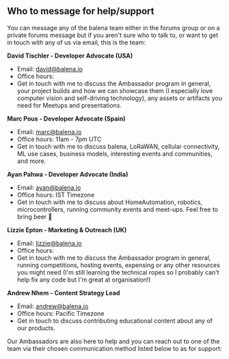 ## Who to message for help/support 

You can message any of the balena team either in the forums group or on a private forums message but if you aren't sure who to talk to, or want to get in touch with any of us via email, this is the team: 

**David Tischler - Developer Advocate (USA)**
* Email: david@balena.io
* Office hours: 
* Get in touch with me to discuss the Ambassador program in general, your project builds and how we can showcase them (I especially love computer vision and self-driving technology), any assets or artifacts you need for Meetups and presentations.

**Marc Pous - Developer Advocate (Spain)**
* Email: marc@balena.io
* Office hours: 11am - 7pm UTC
* Get in touch with me to discuss balena, LoRaWAN, cellular connectivity, ML use cases, business models, interesting events and communities, and more.

**Ayan Pahwa - Developer Advocate (India)**
* Email: ayan@balena.io
* Office hours: IST Timezone
* Get in touch with me to discuss about HomeAutomation, robotics, microcontrollers, running community events and meet-ups. Feel free to bring beer 🍺

**Lizzie Epton - Marketing & Outreach (UK)**
* Email: lizzie@balena.io
* Office hours: 
* Get in touch with me to discuss the Ambassador program in general, running competitions, hosting events, expensing or any other resources you might need (I'm still learning the technical ropes so I probably can't help fix any code but I'm great at organisation!)

**Andrew Nhem - Content Strategy Lead**
* Email: andrew@balena.io
* Office hours: Pacific Timezone
* Get in touch to discuss contributing educational content about any of our products.

Our Ambassadors are also here to help and you can reach out to one of the team via their chosen communication method listed below to as for support: 
